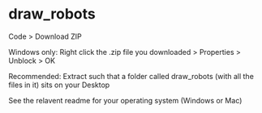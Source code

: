 # draw_robots

Code > Download ZIP

Windows only: Right click the .zip file you downloaded > Properties > Unblock > OK

Recommended: Extract such that a folder called draw_robots (with all the files in it) sits on your Desktop

See the relavent readme for your operating system (Windows or Mac)
